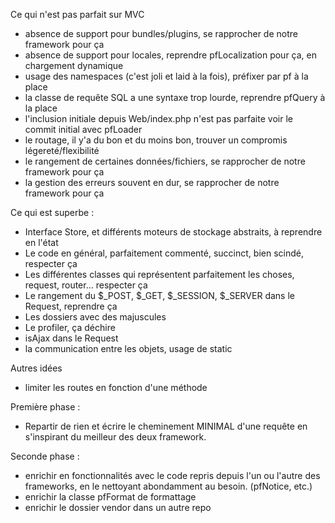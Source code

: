 Ce qui n'est pas parfait sur MVC
- absence de support pour bundles/plugins, se rapprocher de notre framework pour ça
- absence de support pour locales, reprendre pfLocalization pour ça, en chargement dynamique
- usage des namespaces (c'est joli et laid à la fois), préfixer par pf à la place
- la classe de requête SQL a une syntaxe trop lourde, reprendre pfQuery à la place
- l'inclusion initiale depuis Web/index.php n'est pas parfaite voir le commit initial avec pfLoader
- le routage, il y'a du bon et du moins bon, trouver un compromis légereté/flexibilité
- le rangement de certaines données/fichiers, se rapprocher de notre framework pour ça
- la gestion des erreurs souvent en dur, se rapprocher de notre framework pour ça

Ce qui est superbe :
- Interface Store, et différents moteurs de stockage abstraits, à reprendre en l'état
- Le code en général, parfaitement commenté, succinct, bien scindé, respecter ça
- Les différentes classes qui représentent parfaitement les choses, request, router… respecter ça
- Le rangement du $_POST, $_GET, $_SESSION, $_SERVER dans le Request, reprendre ça
- Les dossiers avec des majuscules
- Le profiler, ça déchire
- isAjax dans le Request
- la communication entre les objets, usage de static

Autres idées
- limiter les routes en fonction d'une méthode

Première phase :
- Repartir de rien et écrire le cheminement MINIMAL d'une requête en s'inspirant du meilleur des deux framework.

Seconde phase :
- enrichir en fonctionnalités avec le code repris depuis l'un ou l'autre des frameworks, en le nettoyant abondamment au besoin. (pfNotice, etc.)
- enrichir la classe pfFormat de formattage
- enrichir le dossier vendor dans un autre repo